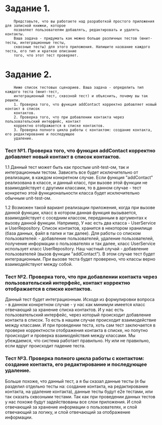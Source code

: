 # Задание 1.

```
    Представьте, что вы работаете над разработкой простого приложения для записной книжки, которое 
    позволяет пользователям добавлять, редактировать и удалять контакты.
    Ваша задача - придумать как можно больше различных тестов (юнит-тесты, интеграционные тесты, 
    сквозные тесты) для этого приложения. Напишите название каждого теста, его тип и краткое описание 
    того, что этот тест проверяет.  
```


# Задание 2. 

``` 
    Ниже список тестовых сценариев. Ваша задача - определить тип каждого теста (юнит-тест, 
    интеграционный тест, сквозной тест) и объяснить, почему вы так решили. 
    1. Проверка того, что функция addContact корректно добавляет новый контакт в список 
    контактов.
    2. Проверка того, что при добавлении контакта через пользовательский интерфейс, контакт 
    корректно отображается в списке контактов.
    3. Проверка полного цикла работы с контактом: создание контакта, его редактирование и последующее 
    удаление.
```

### Тест №1. Проверка того, что функция addContact корректно добавляет новый контакт в список контактов.

1.1 Данный тест может быть как простым unit-test-ом, так и интеграционным тестом. Зависеть все будет 
исключительно от реализации, в каждом конкретном случае. Если функция "addContact" реализована в классе, 
и данный класс, при вызове этой функции не взаимодействует с другими классами, то в данном случае - тест 
конкретно этой функциональности класса будет исключительно обычным unit-test-ом.

1.2 Возможен такой вариант реализации приложения, когда при вызове данной функции, класс в котором данная 
функция вызывается, взаимодействует с соседним классом, переданным в аргументах к вызову данной функции. 
Например, У нас есть два класса - UserService и UserRepository.
Список контактов, хранится в некотором хранилище (база данных, файл в папке и так далее).
Для работы со списком пользователей: - добавление пользователей, удаление пользователей, получение информации
о пользователях и так далее, класс UserService использует класс UserRepository. 
Наш частный случай - добавление пользователей (вызов функции "addContact"). 
В этом случае тест будет интеграционным. При вызове теста будет проверено, что классы верно взаимодействуют 
между собой.


### Тест №2. Проверка того, что при добавлении контакта через пользовательский интерфейс, контакт корректно отображается в списке контактов.


Данный тест будет интеграционным. 
Исходя из формулировки вопроса - в данном конкретном случае - у нас как минимум имеется класс отвечающий за 
хранение списка контактов. И у нас есть пользовательский интерфейс, через который происходит добавление
контакта в список. То есть в нашем случае происходит взаимодействие между классами. И при проведении теста, 
хоть сам тест заключается в проверке корректности отображения контакта в списке, но попутно происходит и 
проверка взаимодействия между классами. Мы убеждаемся, что система работает правильно. Ну или не правильно, 
если вдруг происходит падение теста.


### Тест №3. Проверка полного цикла работы с контактом: создание контакта, его редактирование и последующее удаление.


Больше похоже, что данный тест, а я бы сказал данные тесты (я бы разделил отдельно тесты на: создание 
контакта, на редактирование контакта, на удаление контакта), данные тесты будут е2е тестами, или так 
сказать сквозными тестами. Так как при проведении данных тестов у нас похоже будут задействованы все 
слои приложения. И слой отвечающий за хранение информации о пользователях, и слой отвечающий за логику, 
и слой отвечающий за отображение информации. 